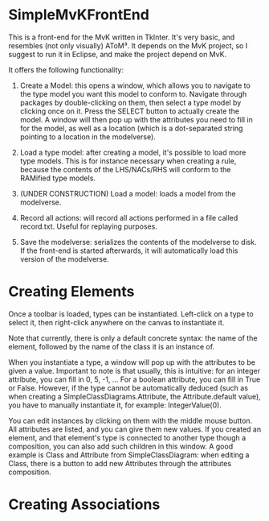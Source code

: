 SimpleMvKFrontEnd
=================

This is a front-end for the MvK written in TkInter. It's very basic, and resembles (not only visually) AToM³. It depends on the MvK project, so I suggest to run it in Eclipse, and make the project depend on MvK.

It offers the following functionality:

1. Create a Model: this opens a window, which allows you to navigate to the type model you want this model to conform to. Navigate through packages by double-clicking on them, then select a type model by clicking once on it. Press the SELECT button to actually create the model. A window will then pop up with the attributes you need to fill in for the model, as well as a location (which is a dot-separated string pointing to a location in the modelverse).

2. Load a type model: after creating a model, it's possible to load more type models. This is for instance necessary when creating a rule, because the contents of the LHS/NACs/RHS will conform to the RAMified type models.

3. (UNDER CONSTRUCTION) Load a model: loads a model from the modelverse.

4. Record all actions: will record all actions performed in a file called record.txt. Useful for replaying purposes.

5. Save the modelverse: serializes the contents of the modelverse to disk. If the front-end is started afterwards, it will automatically load this version of the modelverse.

Creating Elements
=================

Once a toolbar is loaded, types can be instantiated. Left-click on a type to select it, then right-click anywhere on the canvas to instantiate it.

Note that currently, there is only a default concrete syntax: the name of the element, followed by the name of the class it is an instance of.

When you instantiate a type, a window will pop up with the attributes to be given a value. Important to note is that usually, this is intuitive: for an integer attribute, you can fill in 0, 5, -1, ... For a boolean attribute, you can fill in True or False. However, if the type cannot be automatically deduced (such as when creating a SimpleClassDiagrams.Attribute, the Attribute.default value), you have to manually instantiate it, for example: IntegerValue(0).

You can edit instances by clicking on them with the middle mouse button. All attributes are listed, and you can give them new values. If you created an element, and that element's type is connected to another type though a composition, you can also add such children in this window. A good example is Class and Attribute from SimpleClassDiagram: when editing a Class, there is a button to add new Attributes through the attributes composition.

Creating Associations
=================
